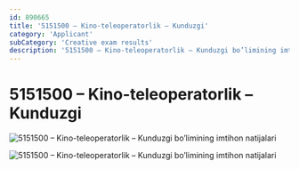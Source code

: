 ```yaml
---
id: 890665
title: '5151500 – Kino-teleoperatorlik – Kunduzgi'
category: 'Applicant'
subCategory: 'Creative exam results'
description: '5151500 – Kino-teleoperatorlik – Kunduzgi bo’limining imtihon natijalari'
---
```


# 5151500 – Kino-teleoperatorlik – Kunduzgi

![5151500 – Kino-teleoperatorlik – Kunduzgi bo’limining imtihon natijalari](/page/890665/photo_2020-10-06_18-10-37-1024x746.jpg)

![5151500 – Kino-teleoperatorlik – Kunduzgi bo’limining imtihon natijalari](/page/890665/photo_2020-10-06_18-10-37-2-1024x746.jpg)
